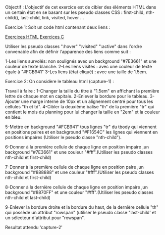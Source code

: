 Objectif : 
L'objectif de cet exercice est de cibler des éléments HTML dans un certain état en se basant sur les pseudo classes CSS : first-child, nth-child(), last-child, link, visited, hover ...

Exercice 1:
Soit un code html contenant deux liens :

<a href="http://www.exelib.net/exercices/developpement-web/html/">Exercices HTML</a>
<a href="http://www.exelib.net/exercices/programmation/langage-c/">Exercices C</a>

Utiliser les pseudo classes ":hover" ":visited" ":active" dans l'ordre convenable afin de définir l'apparence des liens comme suit :

1-Les liens survolés: non soulignés avec un background  "#7E3661" et une couleur de texte blanche.
2-Les liens visités : avec une couleur de texte égale à "#FCB941"
3-Les liens (état cliqué) : avec une taille de 1.5em.

Exercice 2:
On considère le tableau html (capture-1) :

Travail à faire :
1-Changer la taille du titre à "1.5em" en affichant la première lettre de chaque mot en capitale.
2-Enlever la bordure pour le tableau.
3-Ajouter une marge interne de 10px et un alignement centré pour tous les cellules "th et td".
4-Cibler  la deuxième balise "th" de la première "tr" qui contient le mois du planning pour lui changer la taille en "2em" et la couleur en bleu.

5-Mettre en  background "#FCB941"  tous lignes "tr" du tbody qui viennent en positions paires et en background "#F1654C" les lignes qui viennent en positions impaires (Utiliser le pseudo classe "nth-child").

6-Donner à la première cellule de chaque ligne en position impaire ,un background "#7E3661" et une couleur "#fff".(Utiliser les pseudo classes nth-child et first-child)

7-Donner à la première cellule de chaque ligne en position paire ,un background "#888888" et une couleur "#fff".(Utiliser les pseudo classes nth-child et first-child)

8-Donner à la dernière cellule de chaque ligne en position impaire ,un background "#8870FF" et une couleur "#fff".(Utiliser les pseudo classes nth-child et last-child)

9-Enlever la bordure droite et la bordure du haut, de la dernière cellule "th" qui possède un attribut "rowspan" (utiliser le pseudo classe "last-child' et un sélecteur d'attribut pour "rowspan".

Resultat attendu 'capture-2'